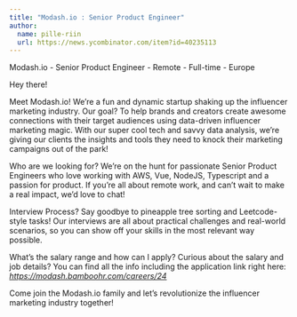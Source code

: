```yaml
---
title: "Modash.io : Senior Product Engineer"
author:
  name: pille-riin
  url: https://news.ycombinator.com/item?id=40235113
---
```

Modash.io - Senior Product Engineer - Remote - Full-time - Europe

Hey there!

Meet Modash.io! We’re a fun and dynamic startup shaking up the influencer marketing industry. Our goal? To help brands and creators create awesome connections with their target audiences using data-driven influencer marketing magic. With our super cool tech and savvy data analysis, we’re giving our clients the insights and tools they need to knock their marketing campaigns out of the park!

Who are we looking for?
We’re on the hunt for passionate Senior Product Engineers who love working with AWS, Vue, NodeJS, Typescript and a passion for product. If you’re all about remote work, and can’t wait to make a real impact, we’d love to chat!

Interview Process?
Say goodbye to pineapple tree sorting and Leetcode-style tasks! Our interviews are all about practical challenges and real-world scenarios, so you can show off your skills in the most relevant way possible.

What’s the salary range and how can I apply?
Curious about the salary and job details? You can find all the info including the application link right here: *<a href="https:&#x2F;&#x2F;modash.bamboohr.com&#x2F;careers&#x2F;24" rel="nofollow">https:&#x2F;&#x2F;modash.bamboohr.com&#x2F;careers&#x2F;24</a>*

Come join the Modash.io family and let’s revolutionize the influencer marketing industry together!
